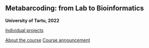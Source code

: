 ## Metabarcoding: from Lab to Bioinformatics
**University of Tartu, 2022**

[Individual projects](projects.md)

[About the course](about.md)
[Course announcement](https://ut.ee/en/content/metabarcoding-lab-bioinformatics)
